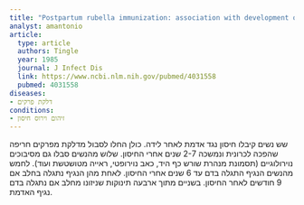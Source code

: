 ```yaml
---
title: "Postpartum rubella immunization: association with development of prolonged arthritis, neurological sequelae, and chronic rubella viremia"
analyst: amantonio
article:
  type: article
  authors: Tingle
  year: 1985
  journal: J Infect Dis
  link: https://www.ncbi.nlm.nih.gov/pubmed/4031558
  pubmed: 4031558
diseases:
- דלקת פרקים
conditions:
- זיהום וירוס חיסון
---
```


שש נשים קיבלו חיסון נגד אדמת לאחר לידה. כולן החלו לסבול מדלקת מפרקים חריפה שהפכה לכרונית ונמשכה 2-7 שנים אחרי החיסון. שלוש מהנשים סבלו גם מסיבוכים נוירולוגיים (תסמונת מנהרת שורש כף היד, כאב נוירופטי, ראייה מטושטשת ועוד). לחמש מהנשים הנגיף התגלה בדם עד 6 שנים אחרי החיסון. לאחת מהן הנגיף נתגלה בחלב אם 9 חודשים לאחר החיסון. בשניים מתוך ארבעה תינוקות שניזונו מחלב אם נתגלה בדם נגיף האדמת.
